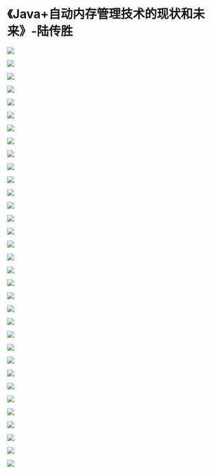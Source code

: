 # 《Java+自动内存管理技术的现状和未来》-陆传胜

![](https://raw.githubusercontent.com/hellojd2018/ms_document/master/Qcon/北京2018/images/qcon5/201905122000_4.png)

![](https://raw.githubusercontent.com/hellojd2018/ms_document/master/Qcon/北京2018/images/qcon5/201905122000_5.png)

![](https://raw.githubusercontent.com/hellojd2018/ms_document/master/Qcon/北京2018/images/qcon5/201905122000_6.png)

![](https://raw.githubusercontent.com/hellojd2018/ms_document/master/Qcon/北京2018/images/qcon5/201905122000_7.png)

![](https://raw.githubusercontent.com/hellojd2018/ms_document/master/Qcon/北京2018/images/qcon5/201905122000_8.png)

![](https://raw.githubusercontent.com/hellojd2018/ms_document/master/Qcon/北京2018/images/qcon5/201905122000_9.png)

![](https://raw.githubusercontent.com/hellojd2018/ms_document/master/Qcon/北京2018/images/qcon5/201905122000_10.png)

![](https://raw.githubusercontent.com/hellojd2018/ms_document/master/Qcon/北京2018/images/qcon5/201905122000_11.png)

![](https://raw.githubusercontent.com/hellojd2018/ms_document/master/Qcon/北京2018/images/qcon5/201905122000_12.png)

![](https://raw.githubusercontent.com/hellojd2018/ms_document/master/Qcon/北京2018/images/qcon5/201905122000_13.png)

![](https://raw.githubusercontent.com/hellojd2018/ms_document/master/Qcon/北京2018/images/qcon5/201905122000_14.png)

![](https://raw.githubusercontent.com/hellojd2018/ms_document/master/Qcon/北京2018/images/qcon5/201905122000_15.png)

![](https://raw.githubusercontent.com/hellojd2018/ms_document/master/Qcon/北京2018/images/qcon5/201905122000_16.png)

![](https://raw.githubusercontent.com/hellojd2018/ms_document/master/Qcon/北京2018/images/qcon5/201905122000_17.png)

![](https://raw.githubusercontent.com/hellojd2018/ms_document/master/Qcon/北京2018/images/qcon5/201905122000_18.png)

![](https://raw.githubusercontent.com/hellojd2018/ms_document/master/Qcon/北京2018/images/qcon5/201905122000_19.png)

![](https://raw.githubusercontent.com/hellojd2018/ms_document/master/Qcon/北京2018/images/qcon5/201905122000_20.png)

![](https://raw.githubusercontent.com/hellojd2018/ms_document/master/Qcon/北京2018/images/qcon5/201905122000_21.png)

![](https://raw.githubusercontent.com/hellojd2018/ms_document/master/Qcon/北京2018/images/qcon5/201905122000_22.png)

![](https://raw.githubusercontent.com/hellojd2018/ms_document/master/Qcon/北京2018/images/qcon5/201905122000_23.png)

![](https://raw.githubusercontent.com/hellojd2018/ms_document/master/Qcon/北京2018/images/qcon5/201905122000_24.png)

![](https://raw.githubusercontent.com/hellojd2018/ms_document/master/Qcon/北京2018/images/qcon5/201905122000_25.png)

![](https://raw.githubusercontent.com/hellojd2018/ms_document/master/Qcon/北京2018/images/qcon5/201905122000_26.png)

![](https://raw.githubusercontent.com/hellojd2018/ms_document/master/Qcon/北京2018/images/qcon5/201905122000_27.png)

![](https://raw.githubusercontent.com/hellojd2018/ms_document/master/Qcon/北京2018/images/qcon5/201905122000_28.png)

![](https://raw.githubusercontent.com/hellojd2018/ms_document/master/Qcon/北京2018/images/qcon5/201905122000_29.png)

![](https://raw.githubusercontent.com/hellojd2018/ms_document/master/Qcon/北京2018/images/qcon5/201905122000_30.png)

![](https://raw.githubusercontent.com/hellojd2018/ms_document/master/Qcon/北京2018/images/qcon5/201905122000_31.png)

![](https://raw.githubusercontent.com/hellojd2018/ms_document/master/Qcon/北京2018/images/qcon5/201905122000_32.png)

![](https://raw.githubusercontent.com/hellojd2018/ms_document/master/Qcon/北京2018/images/qcon5/201905122000_33.png)

![](https://raw.githubusercontent.com/hellojd2018/ms_document/master/Qcon/北京2018/images/qcon5/201905122000_34.png)

![](https://raw.githubusercontent.com/hellojd2018/ms_document/master/Qcon/北京2018/images/qcon5/201905122000_35.png)

![](https://raw.githubusercontent.com/hellojd2018/ms_document/master/Qcon/北京2018/images/qcon5/201905122000_36.png)

